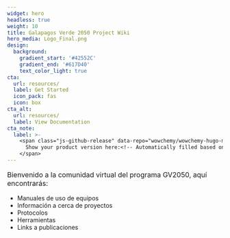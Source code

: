 ```yaml
---
widget: hero
headless: true
weight: 10
title: Galapagos Verde 2050 Project Wiki
hero_media: Logo_Final.png
design:
  background:
    gradient_start: '#42552C'
    gradient_end: '#617D40'
    text_color_light: true
cta:
  url: resources/
  label: Get Started
  icon_pack: fas
  icon: box
cta_alt:
  url: resources/
  label: View Documentation
cta_note:
  label: >-
    <span class="js-github-release" data-repo="wowchemy/wowchemy-hugo-modules">
      Show your product version here:<!-- Automatically filled based on data-repo value -->
    </span>
---
```


<p style='font-size:1rem;'>
Bienvenido a la comunidad virtual del programa GV2050, aquí encontrarás:
<ul>
<li>Manuales de uso de equipos
<li>Información a cerca de proyectos
<li>Protocolos
<li>Herramientas
<li>Links a publicaciones


